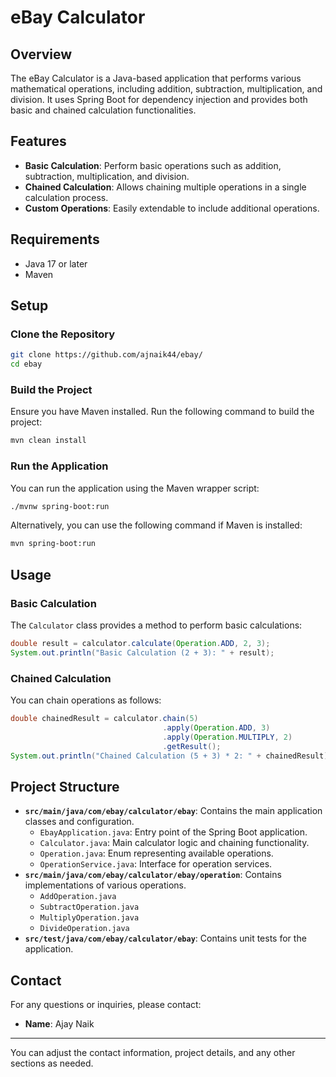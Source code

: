 
# eBay Calculator

## Overview

The eBay Calculator is a Java-based application that performs various mathematical operations, including addition, subtraction, multiplication, and division. It uses Spring Boot for dependency injection and provides both basic and chained calculation functionalities.

## Features

- **Basic Calculation**: Perform basic operations such as addition, subtraction, multiplication, and division.
- **Chained Calculation**: Allows chaining multiple operations in a single calculation process.
- **Custom Operations**: Easily extendable to include additional operations.

## Requirements

- Java 17 or later
- Maven

## Setup

### Clone the Repository

```bash
git clone https://github.com/ajnaik44/ebay/
cd ebay
```

### Build the Project

Ensure you have Maven installed. Run the following command to build the project:

```bash
mvn clean install
```

### Run the Application

You can run the application using the Maven wrapper script:

```bash
./mvnw spring-boot:run
```

Alternatively, you can use the following command if Maven is installed:

```bash
mvn spring-boot:run
```

## Usage

### Basic Calculation

The `Calculator` class provides a method to perform basic calculations:

```java
double result = calculator.calculate(Operation.ADD, 2, 3);
System.out.println("Basic Calculation (2 + 3): " + result);
```

### Chained Calculation

You can chain operations as follows:

```java
double chainedResult = calculator.chain(5)
                                  .apply(Operation.ADD, 3)
                                  .apply(Operation.MULTIPLY, 2)
                                  .getResult();
System.out.println("Chained Calculation (5 + 3) * 2: " + chainedResult);
```

## Project Structure

- **`src/main/java/com/ebay/calculator/ebay`**: Contains the main application classes and configuration.
  - `EbayApplication.java`: Entry point of the Spring Boot application.
  - `Calculator.java`: Main calculator logic and chaining functionality.
  - `Operation.java`: Enum representing available operations.
  - `OperationService.java`: Interface for operation services.
- **`src/main/java/com/ebay/calculator/ebay/operation`**: Contains implementations of various operations.
  - `AddOperation.java`
  - `SubtractOperation.java`
  - `MultiplyOperation.java`
  - `DivideOperation.java`
- **`src/test/java/com/ebay/calculator/ebay`**: Contains unit tests for the application.


## Contact

For any questions or inquiries, please contact:

- **Name**: Ajay Naik


---

You can adjust the contact information, project details, and any other sections as needed.
